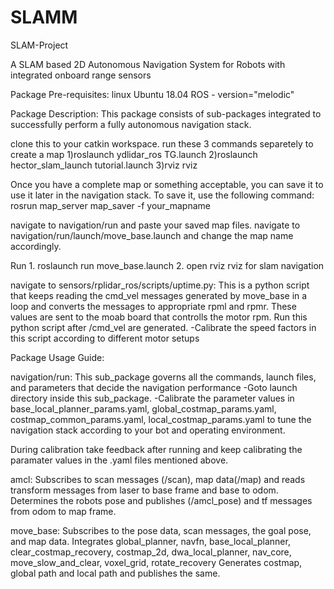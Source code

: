 # SLAMM
SLAM-Project

A SLAM based 2D Autonomous Navigation System for Robots with integrated onboard range sensors

Package Pre-requisites: linux Ubuntu 18.04 ROS - version="melodic"

Package Description: This package consists of sub-packages integrated to successfully perform a fully autonomous navigation stack.

clone this to your catkin workspace. run these 3 commands separetely to create a map 1)roslaunch ydlidar_ros TG.launch 2)roslaunch hector_slam_launch tutorial.launch 3)rviz rviz

Once you have a complete map or something acceptable, you can save it to use it later in the navigation stack. To save it, use the following command: rosrun map_server map_saver -f your_mapname

navigate to navigation/run and paste your saved map files. navigate to navigation/run/launch/move_base.launch and change the map name accordingly.

Run 1. roslaunch run move_base.launch 2. open rviz rviz for slam navigation

navigate to sensors/rplidar_ros/scripts/uptime.py: This is a python script that keeps reading the cmd_vel messages generated by move_base in a loop and converts the messages to appropriate rpml and rpmr. These values are sent to the moab board that controlls the motor rpm. Run this python script after /cmd_vel are generated. -Calibrate the speed factors in this script according to different motor setups

Package Usage Guide:

navigation/run: This sub_package governs all the commands, launch files, and parameters that decide the navigation performance -Goto launch directory inside this sub_package. -Calibrate the parameter values in base_local_planner_params.yaml, global_costmap_params.yaml, costmap_common_params.yaml, local_costmap_params.yaml to tune the navigation stack according to your bot and operating environment.

During calibration take feedback after running and keep calibrating the paramater values in the .yaml files mentioned above.

amcl: Subscribes to scan messages (/scan), map data(/map) and reads transform messages from laser to base frame and base to odom. Determines the robots pose and publishes (/amcl_pose) and tf messages from odom to map frame.

move_base: Subscribes to the pose data, scan messages, the goal pose, and map data. Integrates global_planner, navfn, base_local_planner, clear_costmap_recovery, costmap_2d, dwa_local_planner, nav_core, move_slow_and_clear, voxel_grid, rotate_recovery Generates costmap, global path and local path and publishes the same.

